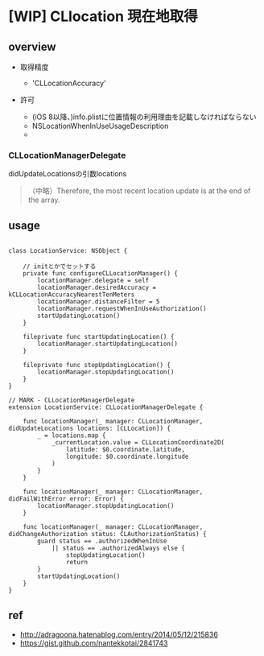 # [WIP] CLlocation 現在地取得

## overview


- 取得精度
	- 'CLLocationAccuracy'


- 許可
	- (iOS 8以降、)info.plistに位置情報の利用理由を記載しなければならない
	- NSLocationWhenInUseUsageDescription
	- 

### CLLocationManagerDelegate

didUpdateLocationsの引数locations

> （中略）Therefore, the most recent location update is at the end of the array.


## usage

```

class LocationService: NSObject {

	// initとかでセットする
    private func configureCLLocationManager() {
        locationManager.delegate = self
        locationManager.desiredAccuracy = kCLLocationAccuracyNearestTenMeters
        locationManager.distanceFilter = 5
        locationManager.requestWhenInUseAuthorization()
        startUpdatingLocation()
    }
    
    fileprivate func startUpdatingLocation() {
        locationManager.startUpdatingLocation()
    }
    
    fileprivate func stopUpdatingLocation() {
        locationManager.stopUpdatingLocation()
    }
}

// MARK - CLLocationManagerDelegate
extension LocationService: CLLocationManagerDelegate {

    func locationManager(_ manager: CLLocationManager, didUpdateLocations locations: [CLLocation]) {
        _ = locations.map {
            _currentLocation.value = CLLocationCoordinate2D(
                latitude: $0.coordinate.latitude,
                longitude: $0.coordinate.longitude
            )
        }
    }

    func locationManager(_ manager: CLLocationManager, didFailWithError error: Error) {
        locationManager.stopUpdatingLocation()
    }
    
    func locationManager(_ manager: CLLocationManager, didChangeAuthorization status: CLAuthorizationStatus) {
        guard status == .authorizedWhenInUse
            || status == .authorizedAlways else {
                stopUpdatingLocation()
                return
        }
        startUpdatingLocation()
    }
}
```



## ref

- http://adragoona.hatenablog.com/entry/2014/05/12/215836
- https://gist.github.com/nantekkotai/2841743